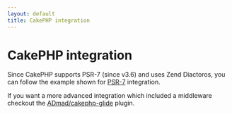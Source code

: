 ```yaml
---
layout: default
title: CakePHP integration
---
```


# CakePHP integration

Since CakePHP supports PSR-7 (since v3.6) and uses Zend Diactoros, you can follow the example shown for [PSR-7](/2.0/config/integrations/psr-7/) integration.

If you want a more advanced integration which included a middleware checkout the [ADmad/cakephp-glide](https://github.com/ADmad/cakephp-glide) plugin.
